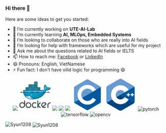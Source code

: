 ### Hi there 👋


<!-- **Syun1208/Syun1208** is a ✨ _special_ ✨ repository because its `README.md` (this file) appears on your GitHub profile. -->

Here are some ideas to get you started:

- 🔭 I’m currently working on **UTE-AI-Lab**
- 🌱 I’m currently learning **AI, MLOps, Embedded Systems**
- 👯 I’m looking to collaborate on those who are really into AI fields
- 🤔 I’m looking for help with frameworks which are useful for my project
- 💬 Ask me about the questions related to AI fields or IELTS
- 📫 How to reach me: [Facebook](https://www.facebook.com/syun128/) or [LinkedIn](https://www.linkedin.com/in/syun-cet/?fbclid=IwAR0WhS80pkWRJwtYZv3kEu4UmYWt8BDtKpfl9NclTHE-APnmbNbExiNg-kc)
- 😄 Pronouns: English, VietNamese
- ⚡ Fun fact: I don't have vilid logic for programming 😄

<p align="center">
  <img src="https://media3.giphy.com/media/ln7z2eWriiQAllfVcn/200w.webp" width="100">
  <img src="https://raw.githubusercontent.com/devicons/devicon/master/icons/docker/docker-original-wordmark.svg" alt="docker" width="100"/>
  <img src="https://i.giphy.com/media/LMt9638dO8dftAjtco/200.webp" width="100">
<!--   <img src="https://i.giphy.com/media/eNAsjO55tPbgaor7ma/200w.webp" width="100">
  <img src="https://i.giphy.com/media/VgGthkhUvGgOit7Y9i/200.webp" width="100">
  <img src="https://media3.giphy.com/media/kdFc8fubgS31b8DsVu/giphy.webp" width="100"> -->
  <img src="https://i.giphy.com/media/KzJkzjggfGN5Py6nkT/200.webp" width="100">
  <img src="https://i.giphy.com/media/IdyAQJVN2kVPNUrojM/200.webp" width="100">
  <img src="https://raw.githubusercontent.com/devicons/devicon/master/icons/c/c-original.svg" alt="c" width="100"/>
  <img src="https://raw.githubusercontent.com/devicons/devicon/master/icons/cplusplus/cplusplus-original.svg" alt="cplusplus" width="100"/>
  <img src="https://www.vectorlogo.zone/logos/pytorch/pytorch-icon.svg" alt="pytorch" width="100"/>
  <img src="https://www.vectorlogo.zone/logos/tensorflow/tensorflow-icon.svg" alt="tensorflow" width="100"/>
  <img src="https://www.vectorlogo.zone/logos/opencv/opencv-icon.svg" alt="opencv" width="100"/>
</p>

<p><img align="left" src="https://github-readme-stats.vercel.app/api/top-langs?username=dotrannhattuong&show_icons=true&locale=en&layout=compact" alt="Syun1208" /></p>

<p>&nbsp;<img align="center" src="https://github-readme-stats.vercel.app/api?username=Syun1208&show_icons=true&locale=en" alt="Syun1208" /></p>
